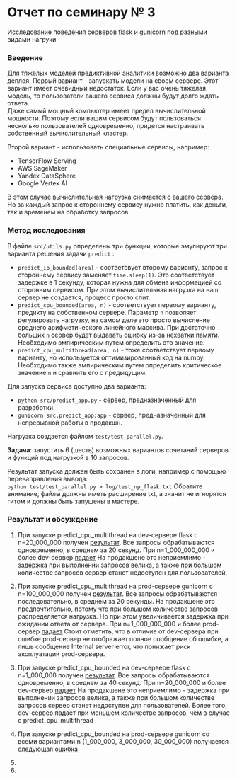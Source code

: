 # Отчет по семинару № 3
Исследование поведения серверов flask и gunicorn под разными видами нагруки.  

### Введение
Для тяжелых моделей предиктивной аналитики возможно два варианта деплоя. 
Первый вариант - запускать модели на своем сервере. 
Этот вариант имеет очевидный недостаток. 
Если у вас очень тяжелая модель, то пользователи вашего сервиса должны будут долго ждать ответа.  
Даже самый мощный компьютер имеет предел вычислительной мощности. 
Поэтому если вашим сервисом будут пользоваться несколько пользователей одновременно, придется настраивать собственный вычислительный кластер. 

Второй вариант - использовать специальные сервисы, например:  
- TensorFlow Serving
- AWS SageMaker
- Yandex DataSphere
- Google Vertex AI

В этом случае вычислительная нагрузка снимается с вашего сервера. 
Но за каждый запрос к стороннему сервису нужно платить, как деньги, так и временем на обработку запросов. 

### Метод исследования
В файле `src/utils.py` определены три функции, которые эмулируют три варианта решения задачи `predict` :
- `predict_io_bounded(area)` - соответсвует второму варианту, запрос к стороннему сервису заменяет `time.sleep(1)`. 
Это соответствует задержке в 1 секунду, которая нужна для обмена информацией со сторонним сервисом. 
При этом вычислительная нагрузка на наш сервер не создается, процесс просто спит. 
- `predict_cpu_bounded(area, n)` - соответствует первому варианту, предикту на собственном сервере. 
Параметр `n` позволяет регулировать нагрузку, на самом деле это просто вычисление среднего арифметического линейного массива. 
При достаточно больших `n` сервер будет выдавать ошибку из-за нехватки памяти. 
Необходимо эмпирическим путем определить это значение. 
- `predict_cpu_multithread(area, n)` - тоже соответствует первому варианту, но используется оптимизированный код на numpy. 
Необходимо также эмпирическим путем определить критическое значение `n` и сравнить его с предыдущим. 

Для запуска сервиса доступно два варианта: 
- `python src/predict_app.py` - сервер, предназначенный для разработки. 
- `gunicorn src.predict_app:app` - сервер, предназначенный для непрерывной работы в продакшн. 

Нагрузка создается файлом `test/test_parallel.py`.  

**Задача**: запустить 6 (шесть) возможных вариантов сочетаний серверов и функций под нагрузкой в 10 запросов. 

Результат запуска должен быть сохранен в логи, например с помощью перенаправления вывода:  
`python test/test_parallel.py > log/test_np_flask.txt` 
Обратите внимание, файлы должны иметь расширение txt, а значит не игнорятся гитом и должны быть запушены в мастере.  

### Результат и обсуждение
1) При запуске predict_cpu_multithread на dev-сервере flask с n=20_000_000 получен [результат](log/test_flask_multithread_20m.txt). 
Все запросы обрабатываются одновременно, в среднем за 20 секунд. При n=1_000_000_000 и более dev-сервер [падает](log/test_flask_multithread_1b.txt)
На продакшене это неприемлимо - задержка при выполнении запросов велика, а также при большом количестве запросов сервер станет недоступен для пользователей.

2) При запуске predict_cpu_multithread на prod-сервере gunicorn с n=100_000_000 получен [результат](log/test_gunicorn_multithread_20m.txt). 
Все запросы обрабатываются последовательно, в среднем за 20 секунды. 
На продакшене это предпочтительно, потому что при большом количестве запросов распределяется нагрузка. 
Но при этом увеличивается задержка при ожидании ответа от сервера. При n=1_000_000_000 и более prod-сервер [падает](log/test_gunicorn_multithread_1b.txt)
Стоит отметить, что в отличие от dev-сервера при ошибке prod-сервер не отображает полное сообщение об ошибке, а лишь сообщение Internal server error, 
что понижает риск эксплуатации prod-сервера.

3) При запуске predict_cpu_bounded на dev-сервере flask с n=1_000_000 получен [результат](log/test_flask_cpu_1m.txt). 
Все запросы обрабатываются одновременно, в среднем за 40 секунд. При n=20_000_000 и более dev-сервер [падает](log/test_flask_cpu_20m.txt)
На продакшене это неприемлимо - задержка при выполнении запросов велика, а также при большом количестве запросов сервер станет недоступен для пользователей.
Более того, dev-сервер падает при меньшем количестве запросов, чем в случае с predict_cpu_multithread

4) При запуске predict_cpu_bounded на prod-сервере gunicorn со всеми вариантами n (1_000_000, 3_000_000, 30_000_000) получается следующая [ошибка](log/test_gunicorn_cpu_1m.txt)

5) 

6)